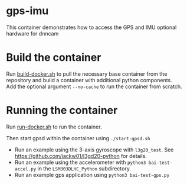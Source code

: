 # gps-imu

This container demonstrates how to access the GPS and IMU optional hardware for
dnncam

# Build the container
Run [build-docker.sh](build-docker.sh) to pull the necessary base container from the repository and
build a container with additional python components.  
Add the optional argument `--no-cache` to run the container from scratch.


# Running the container

Run [run-docker.sh](run-docker.sh) to run the container.

Then start gpsd within the container using `./start-gpsd.sh`

* Run an example using the 3-axis gyroscope with `l3g20_test`.  See https://github.com/jackw01/l3gd20-python for details.
* Run an example using the accelerometer with `python3 bai-test-accel.py` in the `LSM303DLHC_Python` subdirectory.
* Run an example gps application using `python3 bai-test-gps.py` 
